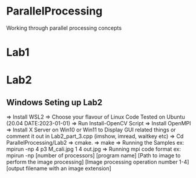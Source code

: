 # ParallelProcessing
Working through parallel processing concepts

# Lab1

# Lab2

## Windows Seting up Lab2
=> Install WSL2
=> Choose your flavour of Linux Code Tested on Ubuntu (20.04 DATE:2023-01-01)
=> Run Install-OpenCV Script
=> Install OpenMPI
=> Install X Server on Win10 or Win11 to Display GUI related things or comment it out in Lab2_part_3.cpp (imshow, imread, waitkey etc)
=> Cd ParallelProcessing/Lab2
=> cmake.
=> make 
=> Running the Samples ex: mpirun -np 4 p3 M_cali.jpg 1 4 out.jpg
=> Running mpi code format ex: mpirun -np [number of processors] [program name] [Path to image to perform the image processing] [Image processing operation number 1-4] [output filename with an image extension]

